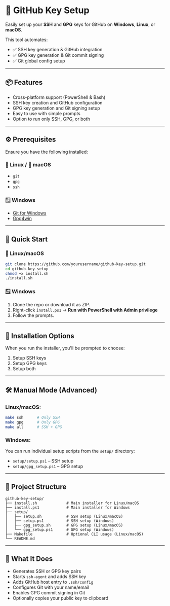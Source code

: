 # 🔐 GitHub Key Setup

Easily set up your **SSH** and **GPG** keys for GitHub on **Windows**, **Linux**, or **macOS**.

This tool automates:
- ✅ SSH key generation & GitHub integration
- ✅ GPG key generation & Git commit signing
- ✅ Git global config setup

---

## 📦 Features

- Cross-platform support (PowerShell & Bash)
- SSH key creation and GitHub configuration
- GPG key generation and Git signing setup
- Easy to use with simple prompts
- Option to run only SSH, GPG, or both

---

## ⚙️ Prerequisites

Ensure you have the following installed:

### 🐧 Linux / 🍎 macOS
- `git`
- `gpg`
- `ssh`
  
### 🪟 Windows
- [Git for Windows](https://git-scm.com/)
- [Gpg4win](https://gpg4win.org/)

---

## 🚀 Quick Start

### 🔧 Linux/macOS
```bash
git clone https://github.com/yourusername/github-key-setup.git
cd github-key-setup
chmod +x install.sh
./install.sh
````

### 🪟 Windows

1. Clone the repo or download it as ZIP.
2. Right-click `install.ps1` → **Run with PowerShell with Admin privilege**
3. Follow the prompts.

---

## 🧭 Installation Options

When you run the installer, you'll be prompted to choose:

1. Setup SSH keys
2. Setup GPG keys
3. Setup both

---

## 🛠️ Manual Mode (Advanced)

### Linux/macOS:

```bash
make ssh      # Only SSH
make gpg      # Only GPG
make all      # SSH + GPG
```

### Windows:

You can run individual setup scripts from the `setup/` directory:

* `setup/setup.ps1` – SSH setup
* `setup/gpg_setup.ps1` – GPG setup

---

## 📁 Project Structure

```
github-key-setup/
├── install.sh             # Main installer for Linux/macOS
├── install.ps1            # Main installer for Windows
├── setup/
│   ├── setup.sh           # SSH setup (Linux/macOS)
│   ├── setup.ps1          # SSH setup (Windows)
│   ├── gpg_setup.sh       # GPG setup (Linux/macOS)
│   └── gpg_setup.ps1      # GPG setup (Windows)
├── Makefile               # Optional CLI usage (Linux/macOS)
└── README.md
```

---

## 🔐 What It Does

* Generates SSH or GPG key pairs
* Starts `ssh-agent` and adds SSH key
* Adds GitHub host entry to `.ssh/config`
* Configures Git with your name/email
* Enables GPG commit signing in Git
* Optionally copies your public key to clipboard



